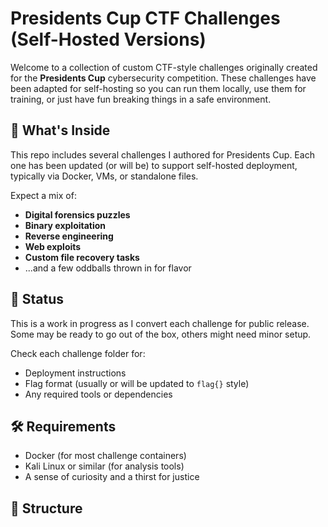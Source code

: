 # Presidents Cup CTF Challenges (Self-Hosted Versions)

Welcome to a collection of custom CTF-style challenges originally created for the **Presidents Cup** cybersecurity competition. These challenges have been adapted for self-hosting so you can run them locally, use them for training, or just have fun breaking things in a safe environment.

## 🧠 What's Inside

This repo includes several challenges I authored for Presidents Cup. Each one has been updated (or will be) to support self-hosted deployment, typically via Docker, VMs, or standalone files.

Expect a mix of:
- **Digital forensics puzzles**
- **Binary exploitation**
- **Reverse engineering**
- **Web exploits**
- **Custom file recovery tasks**
- ...and a few oddballs thrown in for flavor

## 🚧 Status

This is a work in progress as I convert each challenge for public release. Some may be ready to go out of the box, others might need minor setup.

Check each challenge folder for:
- Deployment instructions
- Flag format (usually or will be updated to `flag{}` style)
- Any required tools or dependencies

## 🛠️ Requirements

- Docker (for most challenge containers)
- Kali Linux or similar (for analysis tools)
- A sense of curiosity and a thirst for justice

## 📁 Structure

